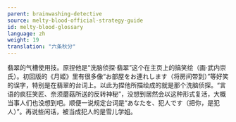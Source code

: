 ```yaml
---
parent: brainwashing-detective
source: melty-blood-official-strategy-guide
id: melty-blood-glossary
language: zh
weight: 19
translation: "六条秋分"
---
```


翡翠的气槽使用技。原捏他是“洗脑侦探·翡翠”这个在主页上的搞笑绘（画·武内崇氏）。初回版的《月姬》里有很多像“お部屋をお連れします（将房间带到）”等好笑的误字，特别是在翡翠的台词上。以此为捏他所描绘成的就是那个洗脑侦探。“言语的疯狂笑匠、奈须蘑菇所送的反转神秘”，没想到居然会以这种形式复活，大概当事人们也没想到吧。顺便一说规定台词是“あなたを、犯人です（把你，是犯人）”。再说些闲话，被当成犯人的是雪儿学姐。
